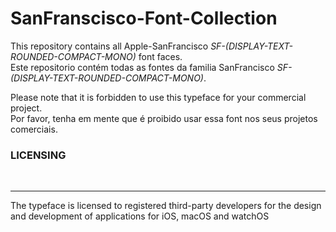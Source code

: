 # SanFranscisco-Font-Collection
This repository contains all Apple-SanFrancisco <i>SF-(DISPLAY-TEXT-ROUNDED-COMPACT-MONO)</i> font faces. <br>
Este repositorio contém todas as fontes da familia SanFrancisco <i>SF-(DISPLAY-TEXT-ROUNDED-COMPACT-MONO)</i>. <br>

Please note that it is forbidden to use this typeface for your commercial project.<br>
Por favor, tenha em mente que é proibido usar essa font nos seus projetos comerciais.<br>

<h3><b>LICENSING</b></h3><br>
<hr>
The typeface is licensed to registered third-party developers for the design and development of applications for iOS, macOS and watchOS
